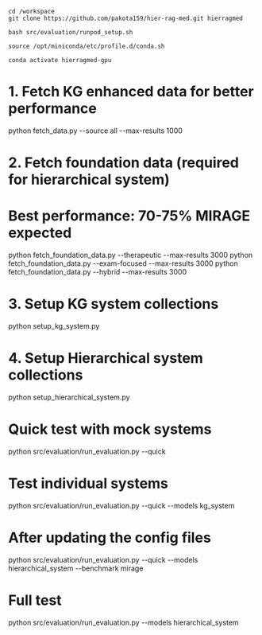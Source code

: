 ```
cd /workspace
git clone https://github.com/pakota159/hier-rag-med.git hierragmed
```

```
bash src/evaluation/runpod_setup.sh
```

```
source /opt/miniconda/etc/profile.d/conda.sh
```

```
conda activate hierragmed-gpu
```

# 1. Fetch KG enhanced data for better performance
python fetch_data.py --source all --max-results 1000

# 2. Fetch foundation data (required for hierarchical system)
# Best performance: 70-75% MIRAGE expected
python fetch_foundation_data.py --therapeutic --max-results 3000
python fetch_foundation_data.py --exam-focused --max-results 3000
python fetch_foundation_data.py --hybrid --max-results 3000


# 3. Setup KG system collections
python setup_kg_system.py

# 4. Setup Hierarchical system collections
python setup_hierarchical_system.py

# Quick test with mock systems
python src/evaluation/run_evaluation.py --quick

# Test individual systems
python src/evaluation/run_evaluation.py --quick --models kg_system
# After updating the config files
python src/evaluation/run_evaluation.py --quick --models hierarchical_system --benchmark mirage

# Full test
python src/evaluation/run_evaluation.py --models hierarchical_system
